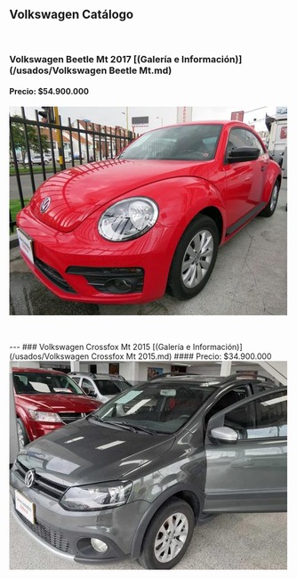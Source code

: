 ## Volkswagen Catálogo

<p>&nbsp;</p>

### Volkswagen Beetle Mt 2017 [(Galería e Información)](/usados/Volkswagen Beetle Mt.md)
#### Precio: $54.900.000

<img src="/usados/images/Volkswagen Beetle Mt - 0.9355.jpg?raw=true"/>
<p>&nbsp;</p>
---
### Volkswagen Crossfox Mt 2015 [(Galería e Información)](/usados/Volkswagen Crossfox Mt 2015.md)
#### Precio: $34.900.000

<img src="/usados/images/Volkswagen Crossfox Mt 2015 - 0.9703.jpg?raw=true"/>
<p>&nbsp;</p>

